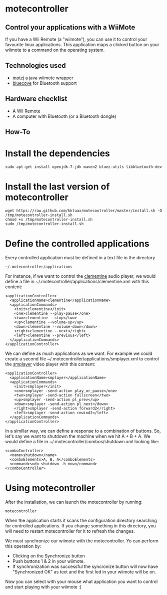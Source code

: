 motecontroller
==============

Control your applications with a WiiMote
---------------------------------------------------

If you have a Wii Remote (a "wiimote"), you can use it to control your favourite linux applications. This application maps a clicked button  on your wiimote to a command on the operating system. 

Technologies used
-----------------

 * [motej](http://motej.sourceforge.net/) a java wiimote wrapper
 * [bluecove](http://bluecove.org/) for Bluetooth support  

Hardware checklist
-----------------

 * A Wii Remote
 * A computer with Bluetooth (or a Bluetooth dongle)

How-To
----------

# Install the dependencies

    sudo apt-get install openjdk-7-jdk maven2 bluez-utils libbluetooth-dev

# Install the last version of motecontroller

    wget https://raw.github.com/kktuax/motecontroller/master/install.sh -O /tmp/motecontroller-install.sh
    chmod +x /tmp/motecontroller-install.sh
    sudo /tmp/motecontroller-install.sh

# Define the controlled applications

Every controlled application must be defined in a text file in the directory
    
    ~/.motecontroller/applications
    
For instance, if we want to control the [clementine](http://www.clementine-player.org/) audio player, we would define a file in ~/.motecontroller/applications/clementine.xml with this content:

    <applicationController>
      <applicationName>clementine</applicationName>
      <applicationCommands>
        <init>clementine</init>
        <one>clementine --play-pause</one>
        <two>clementine --stop</two>
        <up>clementine --volume-up</up>
        <down>clementine --volume-down</down>
        <right>clementine --next</right>
        <left>clementine --previous</left>
      </applicationCommands>
    </applicationController>

We can define as much applications as we want. For example we could create a second file ~/.motecontroller/applications/smplayer.xml to control the [smplayer](http://smplayer.sourceforge.net/) video player with this content:

    <applicationController>
      <applicationName>smplayer</applicationName>
      <applicationCommands>
        <init>smplayer</init>
        <one>smplayer -send-action play_or_pause</one>
        <two>smplayer -send-action fullscreen</two>
        <up>smplayer -send-action pl_prev</up>
        <down>smplayer -send-action pl_next</down>
        <right>smplayer -send-action forward2</right>
        <left>smplayer -send-action rewind2</left>
      </applicationCommands>
    </applicationController>

In a simillar way, we can define a response to a combination of buttons. So, let's say we want to shutdown the machine when we hit A + B + A. We would define a file in ~/.motecontroller/combos/shutdown.xml looking like:

    <comboController>
      <name>shutdown</name>
      <comboElements>A, B, A</comboElements>
      <command>sudo shutdown -h now</command>
    </comboController>

# Using motecontroller

After the installation, we can launch the motecontroller by running:

    motecontroller
    
When the application starts it scans the configuration directory searching for controlled applications. If you change something in this directory, you will need to restart motecontroller for it to refresh the changes.

We must synchronize our wiimote with the motecontroller. Yo can perform this operation by:

 * Clicking on the Synchronize button
 * Push buttons 1 & 2 in your wiimote.
 * If synchronization was successful the syncronize button will now have "Synchronized OK" as text and the first led in your wiimote will be on.
 
Now you can select with your mouse what application you want to control and start playing with your wiimote :)

